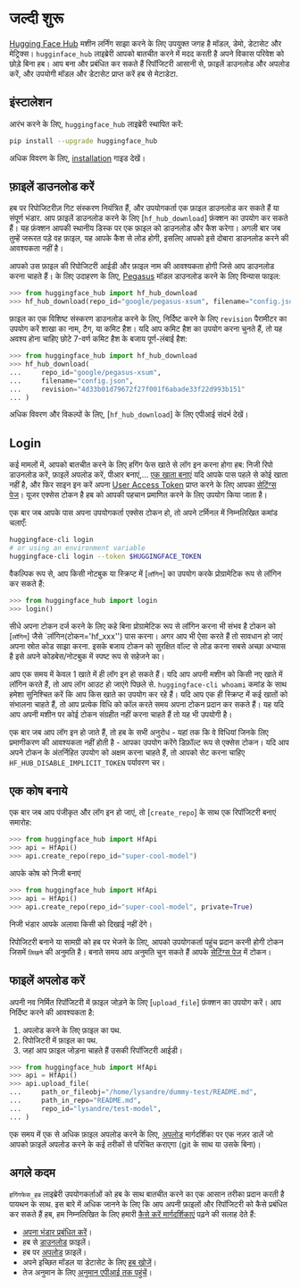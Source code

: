 <!--⚠️ Note that this file is in Markdown but contain specific syntax for our doc-builder (similar to MDX) that may not be
rendered properly in your Markdown viewer.
-->

# जल्दी शुरू

[Hugging Face Hub](https://huggingface.co/) मशीन लर्निंग साझा करने के लिए उपयुक्त जगह है
मॉडल, डेमो, डेटासेट और मेट्रिक्स। `hugginface_hub` लाइब्रेरी आपको बातचीत करने में मदद करती है
अपने विकास परिवेश को छोड़े बिना हब। आप बना और प्रबंधित कर सकते हैं
रिपॉजिटरी आसानी से, फ़ाइलें डाउनलोड और अपलोड करें, और उपयोगी मॉडल और डेटासेट प्राप्त करें
हब से मेटाडेटा.

## इंस्टालेशन

आरंभ करने के लिए, `huggingface_hub` लाइब्रेरी स्थापित करें:

```bash
pip install --upgrade huggingface_hub
```

अधिक विवरण के लिए, [installation](इंस्टॉलेशन) गाइड देखें।

## फ़ाइलें डाउनलोड करें

हब पर रिपोजिटरीज़ गिट संस्करण नियंत्रित हैं, और उपयोगकर्ता एक फ़ाइल डाउनलोड कर सकते हैं
या संपूर्ण भंडार. आप फ़ाइलें डाउनलोड करने के लिए [`hf_hub_download`] फ़ंक्शन का उपयोग कर सकते हैं।
यह फ़ंक्शन आपकी स्थानीय डिस्क पर एक फ़ाइल को डाउनलोड और कैश करेगा। अगली बार जब तुम्हें जरूरत पड़े
वह फ़ाइल, यह आपके कैश से लोड होगी, इसलिए आपको इसे दोबारा डाउनलोड करने की आवश्यकता नहीं है।

आपको उस फ़ाइल की रिपोजिटरी आईडी और फ़ाइल नाम की आवश्यकता होगी जिसे आप डाउनलोड करना चाहते हैं। के लिए
उदाहरण के लिए, [Pegasus](https://huggingface.co/google/pegasus-xsum) मॉडल डाउनलोड करने के लिए
विन्यास फाइल:

```py
>>> from huggingface_hub import hf_hub_download
>>> hf_hub_download(repo_id="google/pegasus-xsum", filename="config.json")
```

फ़ाइल का एक विशिष्ट संस्करण डाउनलोड करने के लिए, निर्दिष्ट करने के लिए `revision` पैरामीटर का उपयोग करें
शाखा का नाम, टैग, या कमिट हैश। यदि आप कमिट हैश का उपयोग करना चुनते हैं, तो यह अवश्य होना चाहिए
छोटे 7-वर्ण कमिट हैश के बजाय पूर्ण-लंबाई हैश:

```py
>>> from huggingface_hub import hf_hub_download
>>> hf_hub_download(
...     repo_id="google/pegasus-xsum", 
...     filename="config.json", 
...     revision="4d33b01d79672f27f001f6abade33f22d993b151"
... )
```

अधिक विवरण और विकल्पों के लिए, [`hf_hub_download`] के लिए एपीआई संदर्भ देखें।

## Login

कई मामलों में, आपको बातचीत करने के लिए हगिंग फेस खाते से लॉग इन करना होगा
हब: निजी रिपो डाउनलोड करें, फ़ाइलें अपलोड करें, पीआर बनाएं,...
[एक खाता बनाएं](https://huggingface.co/join) यदि आपके पास पहले से कोई खाता नहीं है, और फिर साइन इन करें
अपना [User Access Token](https://huggingface.co/docs/hub/security-tokens) प्राप्त करने के लिए
आपका [सेटिंग्स पेज](https://huggingface.co/settings/tokens)। यूजर एक्सेस टोकन है
हब को आपकी पहचान प्रमाणित करने के लिए उपयोग किया जाता है।

एक बार जब आपके पास अपना उपयोगकर्ता एक्सेस टोकन हो, तो अपने टर्मिनल में निम्नलिखित कमांड चलाएँ:

```bash
huggingface-cli login
# or using an environment variable
huggingface-cli login --token $HUGGINGFACE_TOKEN
```

वैकल्पिक रूप से, आप किसी नोटबुक या स्क्रिप्ट में [`लॉगिन`] का उपयोग करके प्रोग्रामेटिक रूप से लॉगिन कर सकते हैं:

```py
>>> from huggingface_hub import login
>>> login()
```

सीधे अपना टोकन दर्ज करने के लिए कहे बिना प्रोग्रामेटिक रूप से लॉगिन करना भी संभव है
टोकन को [`लॉगिन`] जैसे `लॉगिन(टोकन='hf_xxx'') पास करना। अगर आप भी ऐसा करते हैं तो सावधान हो जाएं
अपना स्रोत कोड साझा करना. इसके बजाय टोकन को सुरक्षित वॉल्ट से लोड करना सबसे अच्छा अभ्यास है
इसे अपने कोडबेस/नोटबुक में स्पष्ट रूप से सहेजने का।

आप एक समय में केवल 1 खाते में ही लॉग इन हो सकते हैं। यदि आप अपनी मशीन को किसी नए खाते में लॉगिन करते हैं, तो आप लॉग आउट हो जाएंगे
पिछले से. `huggingface-cli whoami` कमांड के साथ हमेशा सुनिश्चित करें कि आप किस खाते का उपयोग कर रहे हैं।
यदि आप एक ही स्क्रिप्ट में कई खातों को संभालना चाहते हैं, तो आप प्रत्येक विधि को कॉल करते समय अपना टोकन प्रदान कर सकते हैं। यह
यदि आप अपनी मशीन पर कोई टोकन संग्रहीत नहीं करना चाहते हैं तो यह भी उपयोगी है।

<Tip warning={true}>

एक बार जब आप लॉग इन हो जाते हैं, तो हब के सभी अनुरोध - यहां तक ​​कि वे विधियां जिनके लिए प्रमाणीकरण की आवश्यकता नहीं होती है - आपका उपयोग करेंगे
डिफ़ॉल्ट रूप से एक्सेस टोकन। यदि आप अपने टोकन के अंतर्निहित उपयोग को अक्षम करना चाहते हैं, तो आपको सेट करना चाहिए
`HF_HUB_DISABLE_IMPLICIT_TOKEN` पर्यावरण चर।

</Tip>

## एक कोष बनाये

एक बार जब आप पंजीकृत और लॉग इन हो जाएं, तो [`create_repo`] के साथ एक रिपॉजिटरी बनाएं
समारोह:

```py
>>> from huggingface_hub import HfApi
>>> api = HfApi()
>>> api.create_repo(repo_id="super-cool-model")
```

आपके कोष को निजी बनाएं

```py
>>> from huggingface_hub import HfApi
>>> api = HfApi()
>>> api.create_repo(repo_id="super-cool-model", private=True)
```

निजी भंडार आपके अलावा किसी को दिखाई नहीं देंगे।

<Tip>

रिपोजिटरी बनाने या सामग्री को हब पर भेजने के लिए, आपको उपयोगकर्ता पहुंच प्रदान करनी होगी
टोकन जिसमें `लिखने` की अनुमति है। बनाते समय आप अनुमति चुन सकते हैं
आपके [सेटिंग्स पेज](https://huggingface.co/settings/tokens) में टोकन।

</Tip>

## फाइलें अपलोड करें

अपनी नव निर्मित रिपॉजिटरी में फ़ाइल जोड़ने के लिए [`upload_file`] फ़ंक्शन का उपयोग करें। आप
निर्दिष्ट करने की आवश्यकता है:

1. अपलोड करने के लिए फ़ाइल का पथ.
2. रिपोजिटरी में फ़ाइल का पथ.
3. जहां आप फ़ाइल जोड़ना चाहते हैं उसकी रिपॉजिटरी आईडी।

```py
>>> from huggingface_hub import HfApi
>>> api = HfApi()
>>> api.upload_file(
...     path_or_fileobj="/home/lysandre/dummy-test/README.md",
...     path_in_repo="README.md",
...     repo_id="lysandre/test-model",
... )
```

एक समय में एक से अधिक फ़ाइल अपलोड करने के लिए, [अपलोड](./guides/upload) मार्गदर्शिका पर एक नज़र डालें
जो आपको फ़ाइलें अपलोड करने के कई तरीकों से परिचित कराएगा (git के साथ या उसके बिना)।

## अगले कदम

`हगिंगफेस_हब` लाइब्रेरी उपयोगकर्ताओं को हब के साथ बातचीत करने का एक आसान तरीका प्रदान करती है
पायथन के साथ. इस बारे में अधिक जानने के लिए कि आप अपनी फ़ाइलों और रिपॉजिटरी को कैसे प्रबंधित कर सकते हैं
हब, हम निम्नलिखित के लिए हमारी [कैसे करें मार्गदर्शिकाएं](./guides/अवलोकन) पढ़ने की सलाह देते हैं:

- [अपना भंडार प्रबंधित करें](./guides/repository)।
- हब से [डाउनलोड](./guides/download) फ़ाइलें।
- हब पर [अपलोड](./guides/upload) फ़ाइलें।
- अपने इच्छित मॉडल या डेटासेट के लिए [हब खोजें](./guides/search)।
- तेज अनुमान के लिए [अनुमान एपीआई तक पहुंचें](./guides/अनुमान)।